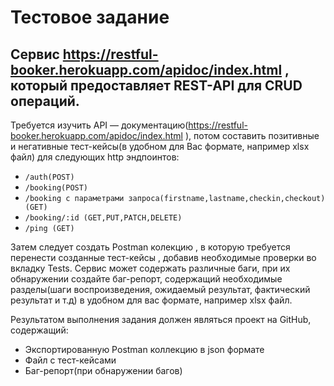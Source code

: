 # Тестовое задание

## Сервис https://restful-booker.herokuapp.com/apidoc/index.html , который предоставляет REST-API для СRUD операций.

Требуется изучить API — документацию(https://restful-booker.herokuapp.com/apidoc/index.html ), потом составить позитивные и негативные
тест-кейсы(в удобном для Вас формате, например xlsx файл) для следующих http
эндпоинтов:

- `/auth(POST)`
- `/booking(POST)`
- `/booking с параметрами запроса(firstname,lastname,checkin,checkout)(GET)`
- `/booking/:id (GET,PUT,PATCH,DELETE)`
- `/ping (GET)`


Затем следует создать Postman колекцию , в которую требуется перенести созданные тест-кейсы , добавив необходимые проверки во вкладку Tests. 
Сервис может содержать различные баги, при их обнаружении создайте баг-репорт, содержащий необходимые разделы(шаги воспроизведения, ожидаемый результат, 
фактический результат и т.д) в удобном для вас формате, например xlsx файл.

Результатом выполнения задания должен являться проект на GitHub, содержащий:
- Экспортированную Postman коллекцию в json формате
- Файл с тест-кейсами
- Баг-репорт(при обнаружении багов)
